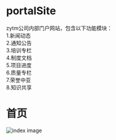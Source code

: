 # portalSite
zytm公司内部门户网站，包含以下功能模块：  
1.新闻动态  
2.通知公告  
3.培训专栏   
4.制度文档  
5.项目进度  
6.质量专栏  
7.荣誉中亚  
8.知识共享    
# 首页  
![index image](https://github.com/maokofan/portalSite/raw/master/img/index.jpg)
